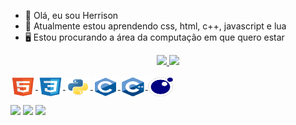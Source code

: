 - 👋 Olá, eu sou Herrison
- 🌱 Atualmente estou aprendendo css, html, c++, javascript e lua
- 🖥️ Estou procurando a área da computação em que quero estar
<div align="center">
  <a href="https://github.com/Dakarthh">
  <img height="130em" src="https://github-readme-stats.vercel.app/api?username=Dakarthh&show_icons=true&_all_commits=true&count_private=true"/>
  <img height="130em" src="https://github-readme-stats.vercel.app/api/top-langs/?username=Dakarthh&layout=compact"/>
</div>
  
<div style="display: inline_block"><br>
  <img align="center" alt="HTML" height="30" width="40" src="https://raw.githubusercontent.com/devicons/devicon/master/icons/html5/html5-original.svg">
  <img align="center" alt="CSS" height="30" width="40" src="https://raw.githubusercontent.com/devicons/devicon/master/icons/css3/css3-original.svg">
  <img align="center" alt="Python" height="30" width="40" src="https://raw.githubusercontent.com/devicons/devicon/master/icons/python/python-original.svg">
    <img align="center" alt="C" height="30" width="40" src="https://raw.githubusercontent.com/devicons/devicon/master/icons/c/c-original.svg">
      <img align="center" alt="Cplusplus" height="30" width="40" src="https://raw.githubusercontent.com/devicons/devicon/master/icons/cplusplus/cplusplus-original.svg">
        <img align="center" alt="lua" height="30" width="40" src="https://raw.githubusercontent.com/devicons/devicon/master/icons/lua/lua-original.svg">

</div>
  <p>
  <p>
<div> 
  <a href="https://www.instagram.com/dakarth/" target="_blank"><img src="https://img.shields.io/badge/-Instagram-%23E4405F?style=for-the-badge&logo=instagram&logoColor=white" target="_blank"></a>
  <a href = "mailto:js32132132@gmail.com"><img src="https://img.shields.io/badge/-Gmail-%23333?style=for-the-badge&logo=gmail&logoColor=white" target="_blank"></a>
  <a href="https://www.linkedin.com/in/herrison-batista-677715166/" target="_blank"><img src="https://img.shields.io/badge/-LinkedIn-%230077B5?style=for-the-badge&logo=linkedin&logoColor=white" target="_blank"></a> 
